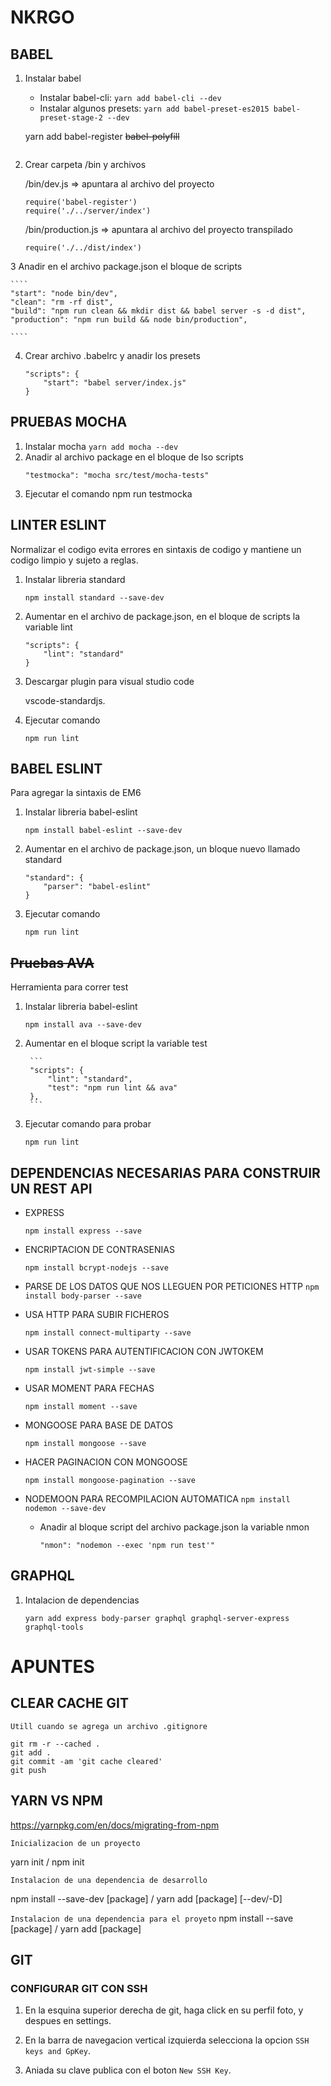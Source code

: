 # NKRGO
## BABEL 
1. Instalar babel

    * Instalar babel-cli: `yarn add babel-cli --dev`
    * Instalar algunos presets: `yarn add babel-preset-es2015 babel-preset-stage-2 --dev`

    yarn add babel-register ~~babel-polyfill~~
    ````
2. Crear carpeta /bin y archivos 
    
    /bin/dev.js => apuntara al archivo del proyecto
    ````
    require('babel-register')
    require('./../server/index')
    ````
    /bin/production.js => apuntara al archivo del proyecto transpilado
    ````
    require('./../dist/index')
    ````

3 Anadir en el archivo package.json el bloque de scripts 
   
    ````
    "start": "node bin/dev",
    "clean": "rm -rf dist",
    "build": "npm run clean && mkdir dist && babel server -s -d dist",
    "production": "npm run build && node bin/production",

    ````
4. Crear archivo .babelrc y anadir los presets
    ````
    "scripts": {
        "start": "babel server/index.js"
    }
    ````
## PRUEBAS MOCHA
1. Instalar mocha
  `yarn add mocha --dev`
2. Anadir al archivo package en el bloque de lso scripts
    ```
    "testmocka": "mocha src/test/mocha-tests"
    ```
3. Ejecutar el comando
  npm run testmocka

## **LINTER ESLINT**
Normalizar el codigo evita errores en sintaxis de codigo y mantiene un codigo limpio y sujeto a reglas.

1. Instalar libreria standard

    `npm install standard --save-dev`

2. Aumentar en el archivo de package.json, en el bloque de scripts la variable lint

    ```
    "scripts": {
        "lint": "standard"
    }
    ```
3. Descargar plugin para visual studio code 

    vscode-standardjs.

4. Ejecutar comando

   `npm run lint`



## **BABEL ESLINT**
Para agregar la sintaxis de EM6

1. Instalar libreria babel-eslint

    `npm install babel-eslint --save-dev`

2. Aumentar en el archivo de package.json, un bloque nuevo llamado standard

    ```
    "standard": {
        "parser": "babel-eslint"
    }
    ```
3. Ejecutar comando

    `npm run lint`


## ~~Pruebas AVA~~
Herramienta para correr test

1. Instalar libreria babel-eslint
    
    `npm install ava --save-dev`

2. Aumentar en el bloque script la variable test

        ```
        "scripts": {
            "lint": "standard",
            "test": "npm run lint && ava"
        },
        ```

3. Ejecutar comando para probar

    `npm run lint`


## **DEPENDENCIAS NECESARIAS PARA CONSTRUIR UN REST API**
* EXPRESS

  `npm install express --save`

* ENCRIPTACION DE CONTRASENIAS

  `npm install bcrypt-nodejs --save`

* PARSE DE LOS DATOS QUE NOS LLEGUEN POR PETICIONES HTTP
  `npm install body-parser --save`

* USA HTTP PARA SUBIR FICHEROS
  
  `npm install connect-multiparty --save`

* USAR TOKENS PARA AUTENTIFICACION CON JWTOKEM
  
  `npm install jwt-simple --save`

* USAR MOMENT PARA FECHAS
  
  `npm install moment --save`

* MONGOOSE PARA BASE DE DATOS
  
  `npm install mongoose --save`

* HACER PAGINACION CON MONGOOSE
  
  `npm install mongoose-pagination --save`

* NODEMOON PARA RECOMPILACION AUTOMATICA
  `npm install nodemon --save-dev`
  
  - Anadir al bloque script del archivo package.json la variable nmon
    ```
    "nmon": "nodemon --exec 'npm run test'"
    ```


## GRAPHQL
1. Intalacion de dependencias

   `yarn add express body-parser graphql graphql-server-express graphql-tools`


# APUNTES
## CLEAR CACHE GIT
`Utill cuando se agrega un archivo .gitignore`

````
git rm -r --cached .
git add .
git commit -am 'git cache cleared'
git push
````
## YARN VS NPM
https://yarnpkg.com/en/docs/migrating-from-npm

`Inicializacion de un proyecto`

yarn init  /  npm init

`Instalacion de una dependencia de desarrollo`

npm install --save-dev [package]  /  yarn add [package] [--dev/-D]

`Instalacion de una dependencia para el proyeto`
npm install --save [package]  /  yarn add [package]


## GIT
### CONFIGURAR GIT CON SSH
1. En la esquina superior derecha de git,  haga click en su perfil foto, y despues en settings.

2. En la barra de navegacion vertical izquierda selecciona la opcion `SSH keys and GpKey`.

3. Aniada su clave publica con el boton `New SSH Key`.